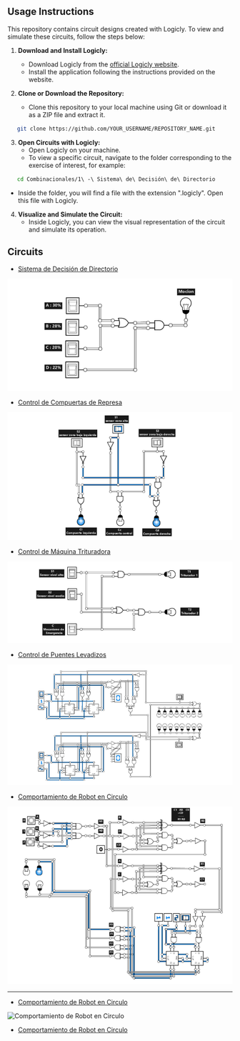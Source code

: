 ## Usage Instructions

This repository contains circuit designs created with Logicly. To view and simulate these circuits, follow the steps below:

1. **Download and Install Logicly:**
   - Download Logicly from the [official Logicly website](https://logic.ly/).
   - Install the application following the instructions provided on the website.

2. **Clone or Download the Repository:**
   - Clone this repository to your local machine using Git or download it as a ZIP file and extract it.

```bash
   git clone https://github.com/YOUR_USERNAME/REPOSITORY_NAME.git
```
3. **Open Circuits with Logicly:**
   - Open Logicly on your machine.
   - To view a specific circuit, navigate to the folder corresponding to the exercise of interest, for example:
```bash
   cd Combinacionales/1\ -\ Sistema\ de\ Decisión\ de\ Directorio
```
   - Inside the folder, you will find a file with the extension ".logicly". Open this file with Logicly.

4. **Visualize and Simulate the Circuit:**
   - Inside Logicly, you can view the visual representation of the circuit and simulate its operation.

## Circuits

- [Sistema de Decisión de Directorio](Combinacionales/1%20-%20Sistema%20de%20Decisi%C3%B3n%20de%20Directorio)

![Sistema de Decisión de Directorio](Combinacionales/1%20-%20Sistema%20de%20Decisi%C3%B3n%20de%20Directorio/sistema-de-decisi%C3%B3n-de-directorio.png)

- [Control de Compuertas de Represa](Combinacionales/2%20-%20Control%20de%20Compuertas%20de%20Represa)

![Control de Compuertas de Represa](Combinacionales/2%20-%20Control%20de%20Compuertas%20de%20Represa/control-de-compuertas-de-represa.png)

- [Control de Máquina Trituradora](Combinacionales/3%20-%20Control%20de%20M%C3%A1quina%20Trituradora)

![Control de Máquina Trituradora](Combinacionales/3%20-%20Control%20de%20M%C3%A1quina%20Trituradora/control-de-m%C3%A1quina-trituradora.png)

- [Control de Puentes Levadizos](Secuenciales/1%20-%20Control%20de%20Puentes%20Levadizos)

![Control de Puentes Levadizos](Secuenciales/1%20-%20Control%20de%20Puentes%20Levadizos/Control-de-Puentes-Levadizos.png)

- [ Comportamiento de Robot en Circulo](Secuenciales/2%20-%20Comportamiento%20de%20Robot%20en%20Circulo)

![Comportamiento de Robot en Circulo](Secuenciales/2%20-%20Comportamiento%20de%20Robot%20en%20Circulo/comportamiento-de-robot-en-circulo.png)


-------

- [ Comportamiento de Robot en Circulo](Secuenciales/3%20-%20Control%20de%20M%C3%A1quina%20Proveedora%20de%20Gasolina)

![Comportamiento de Robot en Circulo](Secuenciales/3%20-%20Control%20de%20M%C3%A1quina%20Proveedora%20de%20Gasolina)

- [ Comportamiento de Robot en Circulo](Secuenciales/3%20-%20Control%20de%20M%C3%A1quina%20Proveedora%20de%20Gasolina/Control%20de%20M%C3%A1quina%20Proveedora%20de%20Gasolina.png)




